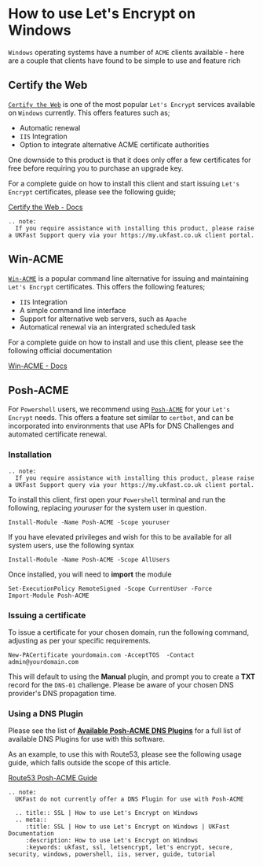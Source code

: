 # How to use Let's Encrypt on Windows

`Windows` operating systems have a number of `ACME` clients available - here are a couple that clients have found to be simple to use and feature rich

## Certify the Web

[`Certify the Web`](https://certifytheweb.com/) is one of the most popular `Let's Encrypt` services available on `Windows` currently. This offers features such as;

* Automatic renewal
* `IIS` Integration
* Option to integrate alternative ACME certificate authorities

One downside to this product is that it does only offer a few certificates for free before requiring you to purchase an upgrade key.

For a complete guide on how to install this client and start issuing `Let's Encrypt` certificates, please see the following guide;

[Certify the Web - Docs](https://docs.certifytheweb.com/docs/intro)

```eval_rst
.. note:
  If you require assistance with installing this product, please raise a UKFast Support query via your https://my.ukfast.co.uk client portal.

```
## Win-ACME

[`Win-ACME`](https://www.win-acme.com/) is a popular command line alternative for issuing and maintaining `Let's Encrypt` certificates. This offers the following features;

* `IIS` Integration
* A simple command line interface
* Support for alternative web servers, such as `Apache`
* Automatical renewal via an intergrated scheduled task

For a complete guide on how to install and use this client, please see the following official documentation

[Win-ACME - Docs](https://www.win-acme.com/manual/getting-started)

## Posh-ACME

For `Powershell` users, we recommend using [`Posh-ACME`](https://github.com/rmbolger/Posh-ACME) for your `Let's Encrypt` needs. This offers a feature set similar to `certbot`, and can be incorporated into environments that use APIs for DNS Challenges and automated certificate renewal.

### Installation

```eval_rst
.. note:
  If you require assistance with installing this product, please raise a UKFast Support query via your https://my.ukfast.co.uk client portal.

```

To install this client, first open your `Powershell` terminal and run the following, replacing *youruser* for the system user in question.

```
Install-Module -Name Posh-ACME -Scope youruser
```

If you have elevated privileges and wish for this to be available for all system users, use the following syntax

```
Install-Module -Name Posh-ACME -Scope AllUsers
```

Once installed, you will need to **import** the module

```
Set-ExecutionPolicy RemoteSigned -Scope CurrentUser -Force
Import-Module Posh-ACME
```

### Issuing a certificate

To issue a certificate for your chosen domain, run the following command, adjusting as per your specific requirements.

```
New-PACertificate yourdomain.com -AcceptTOS  -Contact admin@yourdomain.com
```

This will default to using the **Manual** plugin, and prompt you to create a **TXT** record for the `DNS-01` challenge. Please be aware of your chosen DNS provider's DNS propagation time.

### Using a DNS Plugin

Please see the list of [**Available Posh-ACME DNS Plugins**](https://github.com/rmbolger/Posh-ACME/blob/master/Tutorial.md#dns-plugins) for a full list of available DNS Plugins for use with this software.

As an example, to use this with Route53, please see the following usage guide, which falls outside the scope of this article.

[Route53 Posh-ACME Guide](https://github.com/rmbolger/Posh-ACME/blob/master/Posh-ACME/DnsPlugins/Route53-Readme.md)

```eval_rst
.. note:
  UKFast do not currently offer a DNS Plugin for use with Posh-ACME

```


```eval_rst
  .. title:: SSL | How to use Let's Encrypt on Windows
  .. meta::
     :title: SSL | How to use Let's Encrypt on Windows | UKFast Documentation
     :description: How to use Let's Encrypt on Windows
     :keywords: ukfast, ssl, letsencrypt, let's encrypt, secure, security, windows, powershell, iis, server, guide, tutorial
```